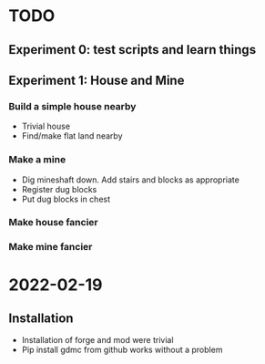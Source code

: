 # TODO
## Experiment 0: test scripts and learn things

## Experiment 1: House and Mine
### Build a simple house nearby
- Trivial house
- Find/make flat land nearby

### Make a mine
- Dig mineshaft down. Add stairs and blocks as appropriate
- Register dug blocks
- Put dug blocks in chest

### Make house fancier

### Make mine fancier


# 2022-02-19
## Installation
- Installation of forge and mod were trivial
- Pip install gdmc from github works without a problem
